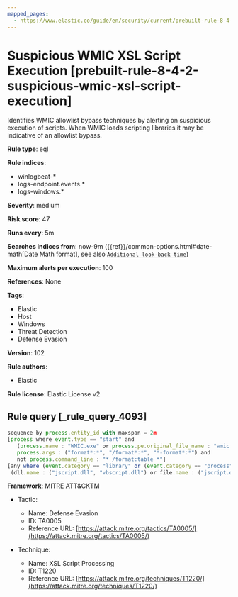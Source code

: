 ```yaml
---
mapped_pages:
  - https://www.elastic.co/guide/en/security/current/prebuilt-rule-8-4-2-suspicious-wmic-xsl-script-execution.html
---
```


# Suspicious WMIC XSL Script Execution [prebuilt-rule-8-4-2-suspicious-wmic-xsl-script-execution]

Identifies WMIC allowlist bypass techniques by alerting on suspicious execution of scripts. When WMIC loads scripting libraries it may be indicative of an allowlist bypass.

**Rule type**: eql

**Rule indices**:

* winlogbeat-*
* logs-endpoint.events.*
* logs-windows.*

**Severity**: medium

**Risk score**: 47

**Runs every**: 5m

**Searches indices from**: now-9m ({{ref}}/common-options.html#date-math[Date Math format], see also [`Additional look-back time`](docs-content://solutions/security/detect-and-alert/create-detection-rule.md#rule-schedule))

**Maximum alerts per execution**: 100

**References**: None

**Tags**:

* Elastic
* Host
* Windows
* Threat Detection
* Defense Evasion

**Version**: 102

**Rule authors**:

* Elastic

**Rule license**: Elastic License v2

## Rule query [_rule_query_4093]

```js
sequence by process.entity_id with maxspan = 2m
[process where event.type == "start" and
   (process.name : "WMIC.exe" or process.pe.original_file_name : "wmic.exe") and
   process.args : ("format*:*", "/format*:*", "*-format*:*") and
   not process.command_line : "* /format:table *"]
[any where (event.category == "library" or (event.category == "process" and event.action : "Image loaded*")) and
 (dll.name : ("jscript.dll", "vbscript.dll") or file.name : ("jscript.dll", "vbscript.dll"))]
```

**Framework**: MITRE ATT&CKTM

* Tactic:

    * Name: Defense Evasion
    * ID: TA0005
    * Reference URL: [https://attack.mitre.org/tactics/TA0005/](https://attack.mitre.org/tactics/TA0005/)

* Technique:

    * Name: XSL Script Processing
    * ID: T1220
    * Reference URL: [https://attack.mitre.org/techniques/T1220/](https://attack.mitre.org/techniques/T1220/)



